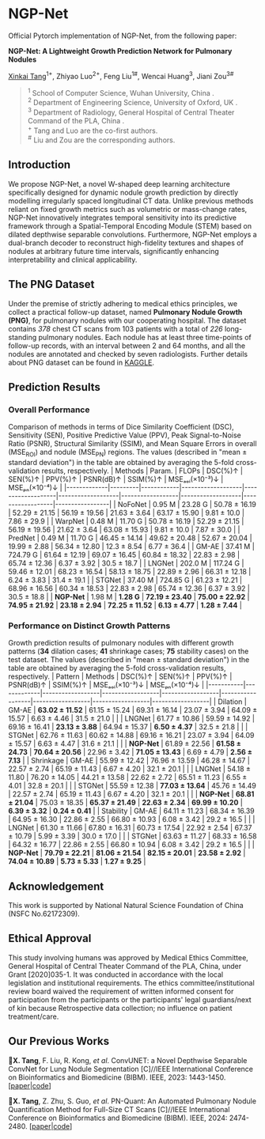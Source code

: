 # NGP-Net
Official Pytorch implementation of NGP-Net, from the following paper:

**NGP-Net: A Lightweight Growth Prediction Network for Pulmonary Nodules**

[Xinkai Tang](https://xinkai-tang.github.io)<sup>1+</sup>, Zhiyao Luo<sup>2+</sup>, Feng Liu<sup>1#</sup>, Wencai Huang<sup>3</sup>, Jiani Zou<sup>3#</sup>

> <sup>1</sup> School of Computer Science, Wuhan University, China .  
<sup>2</sup> Department of Engineering Science, University of Oxford, UK .  
<sup>3</sup> Department of Radiology, General Hospital of Central Theater Command of the PLA, China .  
<sup>+</sup> Tang and Luo are the co-first authors.  
<sup>#</sup> Liu and Zou are the corresponding authors.  


## Introduction
We propose NGP-Net, a novel W-shaped deep learning architecture specifically designed for dynamic nodule growth prediction by directly modelling irregularly spaced longitudinal CT data. Unlike previous methods reliant on fixed growth metrics such as volumetric or mass-change rates, NGP-Net innovatively integrates temporal sensitivity into its predictive framework through a Spatial-Temporal Encoding Module (STEM) based on dilated depthwise separable convolutions. Furthermore, NGP-Net employs a dual-branch decoder to reconstruct high-fidelity textures and shapes of nodules at arbitrary future time intervals, significantly enhancing interpretability and clinical applicability. 


## The PNG Dataset
Under the premise of strictly adhering to medical ethics principles, we collect a practical follow-up dataset, named **Pulmonary Nodule Growth (PNG)**, for pulmonary nodules with our cooperating hospital. The dataset contains *378* chest CT scans from $103$ patients with a total of *226* long-standing pulmonary nodules. Each nodule has at least three time-points of follow-up records, with an interval between $2$ and $64$ months, and all the nodules are annotated and checked by seven radiologists. Further details about PNG dataset can be found in [KAGGLE](https://kaggle.com/datasets/eb40d82b3bdd92bcdd202c50092443a8280a039f70fd96f2ad0cbc988ae57ca7).

## Prediction Results

### Overall Performance
Comparison of methods in terms of Dice Similarity Coefficient (DSC), Sensitivity (SEN), Positive Predictive Value (PPV), Peak Signal-to-Noise Ratio (PSNR), Structural Similarity (SSIM), and Mean Square Errors in overall (MSE<sub>ROI</sub>) and nodule (MSE<sub>PN</sub>) regions. The values (described in "mean ± standard deviation") in the table are obtained by averaging the 5-fold cross-validation results, respectively.
| Methods     | Param.  | FLOPs      | DSC(%)↑           | SEN(%)↑           | PPV(%)↑           | PSNR(dB)↑        | SSIM(%)↑          | MSEₐₒᵢ(×10⁻³)↓   | MSEₚₙ(×10⁻⁴)↓    |
|-------------|---------|------------|-------------------|-------------------|-------------------|------------------|-------------------|------------------|-----------------|
| NoFoNet     | 0.95 M  | 23.28 G    | 50.78 ± 16.19     | 52.29 ± 21.15     | 56.19 ± 19.56     | 21.63 ± 3.64     | 63.17 ± 15.90     | 9.81 ± 10.0      | 7.86 ± 29.9     |
| WarpNet     | 0.48 M  | 11.70 G    | 50.78 ± 16.19     | 52.29 ± 21.15     | 56.19 ± 19.56     | 21.62 ± 3.64     | 63.08 ± 15.93     | 9.81 ± 10.0      | 7.87 ± 30.0     |
| PredNet     | 0.49 M  | 11.70 G    | 46.45 ± 14.14     | 49.62 ± 20.48     | 52.67 ± 20.04     | 19.99 ± 2.88     | 56.34 ± 12.80     | 12.3 ± 8.54      | 6.77 ± 36.4     |
| GM-AE       | 37.41 M | 724.79 G   | 61.64 ± 12.19     | 69.07 ± 16.45     | 60.84 ± 18.32     | 22.83 ± 2.98     | 65.74 ± 12.36     | 6.37 ± 3.92      | 30.5 ± 18.7     |
| LNGNet      | 202.0 M | 117.24 G   | 59.46 ± 12.01     | 68.23 ± 16.54     | 58.13 ± 18.75     | 22.89 ± 2.96     | 66.31 ± 12.18     | 6.24 ± 3.83      | 31.4 ± 19.1     |
| STGNet      | 37.40 M | 724.85 G   | 61.23 ± 12.21     | 68.96 ± 16.56     | 60.34 ± 18.53     | 22.83 ± 2.98     | 65.74 ± 12.36     | 6.37 ± 3.92      | 30.5 ± 18.8     |
| **NGP-Net** | 1.98 M  | **1.28 G** | **72.19 ± 23.40** | **75.00 ± 22.92** | **74.95 ± 21.92** | **23.18 ± 2.94** | **72.25 ± 11.52** | **6.13 ± 4.77**  | **1.28 ± 7.44** |

### Performance on Distinct Growth Patterns
Growth prediction results of pulmonary nodules with different growth patterns (**34** dilation cases; **41** shrinkage cases; **75** stability cases) on the test dataset. The values (described in "mean ± standard deviation") in the table are obtained by averaging the 5-fold cross-validation results, respectively.
| Pattern   | Methods     | DSC(%)↑          | SEN(%)↑          | PPV(%)↑          | PSNR(dB)↑        | SSIM(%)↑         | MSEₐₒᵢ(×10⁻³)↓   | MSEₚₙ(×10⁻⁴)↓    |
|-----------|-------------|------------------|------------------|------------------|------------------|------------------|------------------|------------------|
| Dilation  | GM-AE       | **63.02 ± 11.52** | 61.15 ± 15.24     | 69.31 ± 16.14     | 23.07 ± 3.94     | 64.09 ± 15.57     | 6.63 ± 4.46      | 31.5 ± 21.0      |
|           | LNGNet      | 61.77 ± 10.86     | 59.59 ± 14.92     | 69.16 ± 16.41     | **23.13 ± 3.88** | 64.94 ± 15.37     | **6.50 ± 4.37**  | 32.5 ± 21.8      |
|           | STGNet      | 62.76 ± 11.63     | 60.62 ± 14.88     | 69.16 ± 16.21     | 23.07 ± 3.94     | 64.09 ± 15.57     | 6.63 ± 4.47      | 31.6 ± 21.1      |
|           | **NGP-Net** | 61.89 ± 22.56     | **61.58 ± 24.73** | **70.64 ± 20.56** | 22.96 ± 3.42     | **71.05 ± 13.43** | 6.69 ± 4.79      | **2.56 ± 7.13**  |
| Shrinkage | GM-AE       | 55.99 ± 12.42     | 76.96 ± 13.59     | 46.28 ± 14.67     | 22.57 ± 2.74     | 65.19 ± 11.43     | 6.67 ± 4.20      | 32.1 ± 20.1      |
|           | LNGNet      | 54.18 ± 11.80     | 76.20 ± 14.05     | 44.21 ± 13.58     | 22.62 ± 2.72     | 65.51 ± 11.23     | 6.55 ± 4.01      | 32.8 ± 20.1      |
|           | STGNet      | 55.59 ± 12.38     | **77.03 ± 13.64** | 45.76 ± 14.49     | 22.57 ± 2.74     | 65.19 ± 11.43     | 6.67 ± 4.20      | 32.1 ± 20.1      |
|           | **NGP-Net** | **68.81 ± 21.04** | 75.03 ± 18.35     | **65.37 ± 21.49** | **22.63 ± 2.34** | **69.99 ± 10.20** | **6.39 ± 3.32**  | **0.24 ± 0.41**  |
| Stability | GM-AE       | 64.11 ± 11.23     | 68.34 ± 16.39     | 64.95 ± 16.30     | 22.86 ± 2.55     | 66.80 ± 10.93     | 6.08 ± 3.42      | 29.2 ± 16.5      |
|           | LNGNet      | 61.30 ± 11.66     | 67.80 ± 16.31     | 60.73 ± 17.54     | 22.92 ± 2.54     | 67.37 ± 10.79     | 5.99 ± 3.39      | 30.0 ± 17.0      |
|           | STGNet      | 63.63 ± 11.27     | 68.33 ± 16.58     | 64.32 ± 16.77     | 22.86 ± 2.55     | 66.80 ± 10.94     | 6.08 ± 3.42      | 29.2 ± 16.5      |
|           | **NGP-Net** | **79.79 ± 22.21** | **81.06 ± 21.54** | **82.15 ± 20.01** | **23.58 ± 2.92** | **74.04 ± 10.89** | **5.73 ± 5.33**  | **1.27 ± 9.25**  |


## Acknowledgement
This work is supported by National Natural Science Foundation of China (NSFC No.62172309).

## Ethical Approval
This study involving humans was approved by Medical Ethics Committee, General Hospital of Central Theater Command of the PLA, China, under Grant [2020]035-1. It was conducted in accordance with the local legislation and institutional requirements. The ethics committee/institutional review board waived the requirement of written informed consent for participation from the participants or the participants' legal guardians/next of kin because Retrospective data collection; no influence on patient treatment/care.

## Our Previous Works
🥇**X. Tang**, F. Liu, R. Kong, *et al*. ConvUNET: a Novel Depthwise Separable ConvNet for Lung Nodule Segmentation [C]//IEEE International Conference on Bioinformatics and Biomedicine (BIBM). IEEE, 2023: 1443-1450. \[[paper](https://ieeexplore.ieee.org/document/10385928)|[code](https://github.com/XinKai-Tang/ConvUNET)\]

🥈**X. Tang**, Z. Zhu, S. Guo, *et al*. PN-Quant: An Automated Pulmonary Nodule Quantification Method for Full-Size CT Scans [C]//IEEE International Conference on Bioinformatics and Biomedicine (BIBM). IEEE, 2024: 2474-2480. \[[paper](https://ieeexplore.ieee.org/document/10822571)|[code](https://github.com/XinKai-Tang/PN-Quant)\]
